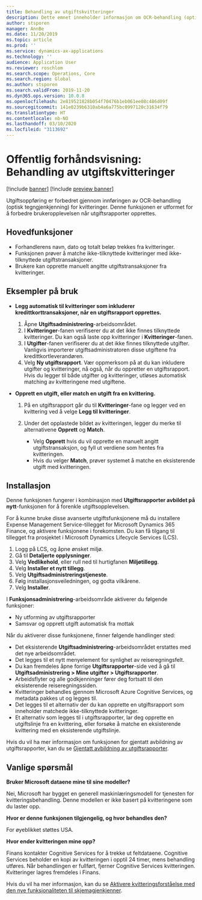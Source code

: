 ```yaml
---
title: Behandling av utgiftskvitteringer
description: Dette emnet inneholder informasjon om OCR-behandling (optisk tegngjenkjenning) for kvitteringer. Denne funksjonen er utformet for å forbedre brukeropplevelsen når utgiftsrapporter opprettes i Microsoft Dynamics 365 Finance.
author: stsporen
manager: AnnBe
ms.date: 11/20/2019
ms.topic: article
ms.prod: ''
ms.service: dynamics-ax-applications
ms.technology: ''
audience: Application User
ms.reviewer: roschlom
ms.search.scope: Operations, Core
ms.search.region: Global
ms.author: stsporen
ms.search.validFrom: 2019-11-20
ms.dyn365.ops.version: 10.0.8
ms.openlocfilehash: 2e819521828b054f70476b1eb061ee08c486d09f
ms.sourcegitcommit: 141e0239b6310ab4a6a775bc0997120c31634f79
ms.translationtype: HT
ms.contentlocale: nb-NO
ms.lasthandoff: 03/10/2020
ms.locfileid: "3113692"
---
```

# <a name="public-preview-expense-receipt-processing"></a>Offentlig forhåndsvisning: Behandling av utgiftskvitteringer

[!include [banner](../includes/banner.md)]
[!include [preview banner](../includes/preview-banner.md)]


Utgiftsoppføring er forbedret gjennom innføringen av OCR-behandling (optisk tegngjenkjenning) for kvitteringer. Denne funksjonen er utformet for å forbedre brukeropplevelsen når utgiftsrapporter opprettes.

## <a name="key-features"></a>Hovedfunksjoner

- Forhandlerens navn, dato og totalt beløp trekkes fra kvitteringer.
- Funksjonen prøver å matche ikke-tilknyttede kvitteringer med ikke-tilknyttede utgiftstransaksjoner.
- Brukere kan opprette manuelt angitte utgiftstransaksjoner fra kvitteringer.

## <a name="usage-examples"></a>Eksempler på bruk

- **Legg automatisk til kvitteringer som inkluderer kredittkorttransaksjoner, når en utgiftsrapport opprettes.**

    1. Åpne **Utgiftsadministrering**-arbeidsområdet.
    2. I **Kvitteringer**-fanen verifiserer du at det ikke finnes tilknyttede kvitteringer. Du kan også laste opp kvitteringer i **Kvitteringer**-fanen.
    3. I **Utgifter**-fanen verifiserer du at det ikke finnes tilknyttede utgifter. Vanligvis importerer utgiftsadministratoren disse utgiftene fra kredittkortleverandøren.
    4. Velg **Ny utgiftsrapport**. Vær oppmerksom på at du kan inkludere utgifter og kvitteringer, nå også, når du oppretter en utgiftsrapport. Hvis du legger til både utgifter og kvitteringer, utløses automatisk matching av kvitteringene med utgiftene.

- **Opprett en utgift, eller match en utgift fra en kvittering.**

    1. På en utgiftsrapport går du til **Kvitteringer**-fane og legger ved en kvittering ved å velge **Legg til kvitteringer**.
    2. Under det opplastede bildet av kvitteringen, legger du merke til alternativene **Opprett** og **Match**.

        - Velg **Opprett** hvis du vil opprette en manuelt angitt utgiftstransaksjon, og fyll ut verdiene som hentes fra kvitteringen.
        - Hvis du velger **Match**, prøver systemet å matche en eksisterende utgift med kvitteringen.

## <a name="installation"></a>Installasjon

Denne funksjonen fungerer i kombinasjon med **Utgiftsrapporter avbildet på nytt**-funksjonen for å forenkle utgiftsopplevelsen.

For å kunne bruke disse avanserte utgiftsfunksjonene må du installere Expense Management Service-tillegget for Microsoft Dynamics 365 Finance, og aktivere funksjonene i forekomsten. Du kan få tilgang til tillegget fra prosjektet i Microsoft Dynamics Lifecycle Services (LCS).

1. Logg på LCS, og åpne ønsket miljø.
2. Gå til **Detaljerte opplysninger**.
3. Velg **Vedlikehold**, eller rull ned til hurtigfanen **Miljøtillegg**.
4. Velg **Installer et nytt tillegg**.
5. Velg **Utgiftsadministreringstjeneste**.
6. Følg installasjonsveiledningen, og godta vilkårene.
7. Velg **Installer**.

I **Funksjonsadministrering**-arbeidsområde aktiverer du følgende funksjoner:

- Ny utforming av utgiftsrapporter
- Samsvar og opprett utgift automatisk fra mottak

Når du aktiverer disse funksjonene, finner følgende handlinger sted:

- Det eksisterende **Utgiftsadministrering**-arbeidsområdet erstattes med det nye arbeidsområdet.
- Det legges til et nytt menyelement for synlighet av reiseregningsfelt.
- Du kan fremdeles åpne forrige **Utgiftsrapporter**-side ved å gå til **Utgiftsadministrering > Mine utgifter > Utgiftsrapporter**.
- Arbeidsflyter og alle godkjenninger fører deg fortsatt til den eksisterende reiseregningssiden.
- Kvitteringer behandles gjennom Microsoft Azure Cognitive Services, og metadata pakkes ut og legges til.
- Det legges til et alternativ der du kan opprette en utgiftsrapport som inneholder matchede ikke-tilknyttede kvitteringer.
- Et alternativ som legges til i utgiftsrapporter, lar deg opprette en utgiftslinje fra en kvittering, eller forsøke å matche en eksisterende kvittering med en eksisterende utgiftslinje.

Hvis du vil ha mer informasjon om funksjonen for gjentatt avbildning av utgiftsrapporter, kan du se [Gjentatt avbildning av utgiftsrapporter](ExpenseWorkspaceNew.md).

## <a name="frequently-asked-questions"></a>Vanlige spørsmål

**Bruker Microsoft dataene mine til sine modeller?**

Nei, Microsoft har bygget en generell maskinlæringsmodell for tjenesten for kvitteringsbehandling. Denne modellen er ikke basert på kvitteringene som du laster opp.

**Hvor er denne funksjonen tilgjengelig, og hvor behandles den?**

For øyeblikket støttes USA.

**Hvor ender kvitteringen mine opp?**

Finans kontakter Cognitive Services for å trekke ut feltdataene. Cognitive Services beholder en kopi av kvitteringen i opptil 24 timer, mens behandling utføres. Når behandlingen er fullført, fjerner Cognitive Services kvitteringen. Kvitteringer lagres fremdeles i Finans.

Hvis du vil ha mer informasjon, kan du se [Aktivere kvitteringsforståelse med den nye funksjonaliteten til skjemagjenkjenner](https://azure.microsoft.com/blog/enable-receipt-understanding-with-form-recognizer-s-new-capability/).
